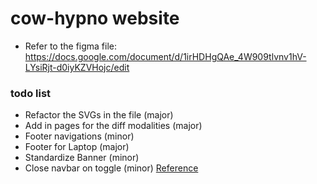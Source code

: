 # cow-hypno website
- Refer to the figma file: https://docs.google.com/document/d/1irHDHgQAe_4W909tlvnv1hV-LYsiRjt-d0iyKZVHojc/edit


### todo list
- Refactor the SVGs in the file (major)
- Add in pages for the diff modalities (major)
- Footer navigations (minor)
- Footer for Laptop (major)
- Standardize Banner (minor)
- Close navbar on toggle (minor) [Reference](https://stackoverflow.com/questions/42401606/how-to-hide-collapsible-bootstrap-navbar-on-click)